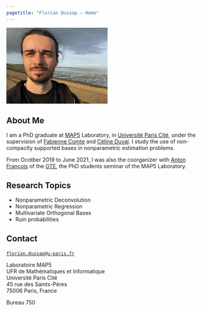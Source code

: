 ```yaml
---
pagetitle: "Florian Dussap – Home"
---
```


<img src="./Files/photo.jpg" height="200" />


## About Me

I am a PhD graduate at [MAP5](http://w3.mi.parisdescartes.fr/map5/) Laboratory, in [Université Paris Cité](https://u-paris.fr/en/), under the supervision of [Fabienne Comte](http://helios.mi.parisdescartes.fr/~comte/) and [Céline Duval](https://sites.google.com/site/celinehduval/). I study the use of non-compactly supported bases in nonparametric estimation problems. 

From Ocotber 2019 to June 2021, I was also the coorganizer with [Anton François](http://helios.mi.parisdescartes.fr/~afrancoi/) of the [GTE](https://map5.mi.parisdescartes.fr/seminaires/thesards-docteurs/), the PhD students seminar of the MAP5 Laboratory. 


## Research Topics

- Nonparametric Deconvolution
- Nonparametric Regression
- Multivariate Orthogonal Bases
- Ruin probabilities


## Contact

[`florian.dussap@u-paris.fr`](mailto:florian.dussap@u-paris.fr)

Laboratoire MAP5  
UFR de Mathématiques et Informatique  
Université Paris Cité  
45 rue des Saints-Pères  
75006 Paris, France

Bureau 750
